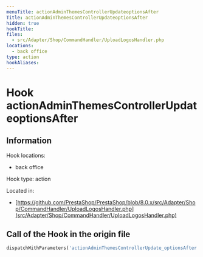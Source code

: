 ```yaml
---
menuTitle: actionAdminThemesControllerUpdateoptionsAfter
Title: actionAdminThemesControllerUpdateoptionsAfter
hidden: true
hookTitle: 
files:
  - src/Adapter/Shop/CommandHandler/UploadLogosHandler.php
locations:
  - back office
type: action
hookAliases:
---
```


# Hook actionAdminThemesControllerUpdateoptionsAfter

## Information

Hook locations: 
  - back office

Hook type: action

Located in: 
  - [https://github.com/PrestaShop/PrestaShop/blob/8.0.x/src/Adapter/Shop/CommandHandler/UploadLogosHandler.php](src/Adapter/Shop/CommandHandler/UploadLogosHandler.php)

## Call of the Hook in the origin file

```php
dispatchWithParameters('actionAdminThemesControllerUpdate_optionsAfter')
```